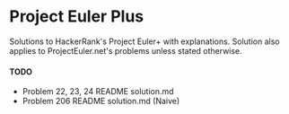# Project Euler Plus
Solutions to HackerRank's Project Euler+ with explanations. Solution also applies to ProjectEuler.net's problems unless stated otherwise.

#### TODO
* Problem 22, 23, 24 README solution.md
* Problem 206 README solution.md (Naive)

